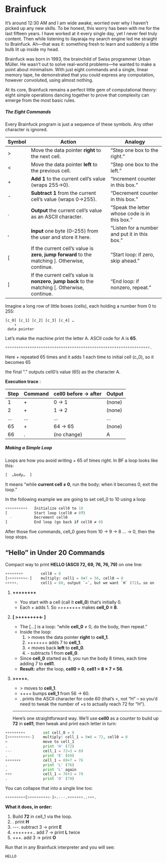 # Brainfuck

It’s around 12:30 AM and I am wide awake, worried over why I haven’t picked up any new skills. To be honest, this worry has been with me for the last fifteen years. I have worked at it every single day, yet I never feel truly content. Then while listening to ilayaraja my search engine led me straight to Brainfuck. Ah—that was it: something fresh to learn and suddenly a little bulb lit up inside my head.

Brainfuck was born in 1993, the brainchild of Swiss programmer Urban Müller. He wasn’t out to solve real-world problems—he wanted to make a point about minimalism. With just eight commands and a single, linear memory tape, he demonstrated that you could express any computation, however convoluted, using almost nothing. 

At its core, Brainfuck remains a perfect little gem of computational theory: eight simple operations dancing together to prove that complexity can emerge from the most basic rules.

##### The Eight Commands

Every Brainfuck program is just a sequence of these symbols. Any other character is ignored.

| **Symbol** | **Action**                                                   | **Analogy**                                   |
| ---------- | ------------------------------------------------------------ | --------------------------------------------- |
| >          | Move the data pointer **right** to the next cell.            | “Step one box to the right.”                  |
| <          | Move the data pointer **left** to the previous cell.         | “Step one box to the left.”                   |
| +          | **Add 1** to the current cell’s value (wraps 255→0).         | “Increment counter in this box.”              |
| -          | **Subtract 1** from the current cell’s value (wraps 0→255).  | “Decrement counter in this box.”              |
| .          | **Output** the current cell’s value as an ASCII character.   | “Speak the letter whose code is in this box.” |
| ,          | **Input** one byte (0–255) from the user and store it here.  | “Listen for a number and put it in this box.” |
| [          | If the current cell’s value is **zero**, **jump forward** to the matching ]. Otherwise, continue. | “Start loop: if zero, skip ahead.”            |
| ]          | If the current cell’s value is **nonzero**, **jump back** to the matching [. Otherwise, continue. | “End loop: if nonzero, repeat.”               |



Imagine a long row of little boxes (cells), each holding a number from 0 to 255:

```
[c_0] [c_1] [c_2] [c_3] [c_4] … 
    ↑
 data pointer
```



Let’s make the machine print the letter A. ASCII code for A is **65**.

```python
+++++++++++++++++++++++++++++++++++++++++++++++++++++++++++++++++.
```

Here \+ repeated 65 times and it adds 1 each time to initial cell (c_0), so it becomes 65

the final "."  outputs cell0’s value (65) as the character A.

**Execution trace** :

| **Step** | **Command** | **cell0 before → after** | **Output** |
| -------- | ----------- | ------------------------ | ---------- |
| 1        | +           | 0 → 1                    | (none)     |
| 2        | +           | 1 → 2                    | (none)     |
| …        | …           | …                        | …          |
| 65       | +           | 64 → 65                  | (none)     |
| 66       | .           | (no change)              | A          |



##### **Making a Simple Loop**

Loops are how you avoid writing + 65 of times right. In BF a loop looks like this:

```python
[  …body…  ]
```

It means “while **current cell ≠ 0**, run the body; when it becomes 0, exit the loop.”

In the following example we are going to set cell_0 to 10 using a loop

```python
++++++++++   Initialize cell0 to 10
[            Start loop (cell0 ≠ 0?)
  -          Decrement cell0
]            End loop (go back if cell0 ≠ 0)
```

After those five commands, cell_0 goes from 10 → 9 → 8 … → 0, then the loop stops. 

## **“Hello” in Under 20 Commands**

Compact way to print **HELLO (ASCII 72, 69, 76, 76, 79)** on one line:

```python
++++++++        cell0 = 8
[>+++++++<-]    multiply: cell1 = 8×7 = 56, cell0 → 0
>++++.          cell1 = 60, output `=`, but we want `H` (72)… so on
```

1. **++++++++**

   - You start with a cell (call it **cell_0**) that’s initially 0.
   - Each + adds 1. So ++++++++ makes **cell_0 = 8**.

2. **[ >+++++++\<- ]**

   - The [...] is a loop: “while **cell_0** ≠ 0, do the body, then repeat.”
   - Inside the loop:
     1. \> moves the data pointer **right** to **cell_1**.
     2. +++++++ adds 7 to **cell_1**.
     3. < moves back **left** to **cell_0**.
     4. \- subtracts 1 from **cell_0**.
   - Since **cell_0** started as 8, you run the body 8 times, each time adding 7 to **cell1**.
   - **Result:** after the loop, **cell0 = 0**, **cell1 = 8 × 7 = 56**.

   

3. **>++++.**

   - \> moves to **cell_1**.
   - ++++ bumps **cell_1** from 56 → 60.
   - . prints the ASCII character for code 60 (that’s <, not “H” – so you’d need to tweak the number of +s to actually reach 72 for “H”).

   ---------

   Here’s one straightforward way. We’ll use **cell0** as a counter to build up **72** in **cell1**, then tweak and print each letter in turn:

```python
+++++++++        set cell_0 = 9
[>++++++++<-]    multiply: cell_1 = 9×8 = 72, cell0 → 0
>                move to cell_1
.                print 'H' (72)
---              cell_1 = 72−3 = 69
.                print 'E' (69)
+++++++          cell_1 = 69+7 = 76
.                print 'L' (76)
.                print 'L' again
+++              cell_1 = 76+3 = 79
.                print 'O' (79)
```

You can collapse that into a single line too:

```python
+++++++++[>++++++++<-]>.---.+++++++..+++.
```

**What it does, in order:**

1. Build **72** in cell_1 via the loop.
2. . print **H**
3. ---. subtract 3 → print **E**
4. +++++++.. add 7 → print **L** twice
5. +++. add 3 → print **O**

Run that in any Brainfuck interpreter and you will see:

```python
HELLO
```



